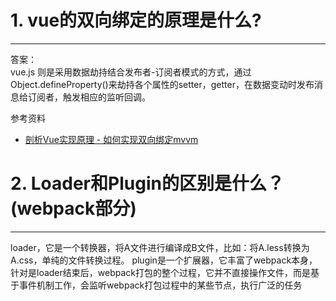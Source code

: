 # 1. vue的双向绑定的原理是什么?
---
答案：  
vue.js 则是采用数据劫持结合发布者-订阅者模式的方式，通过Object.defineProperty()来劫持各个属性的setter，getter，在数据变动时发布消息给订阅者，触发相应的监听回调。

参考资料
- [剖析Vue实现原理 - 如何实现双向绑定mvvm](https://github.com/DMQ/mvvm)


# 2. Loader和Plugin的区别是什么？(webpack部分)
---
loader，它是一个转换器，将A文件进行编译成B文件，比如：将A.less转换为A.css，单纯的文件转换过程。
plugin是一个扩展器，它丰富了webpack本身，针对是loader结束后，webpack打包的整个过程，它并不直接操作文件，而是基于事件机制工作，会监听webpack打包过程中的某些节点，执行广泛的任务


